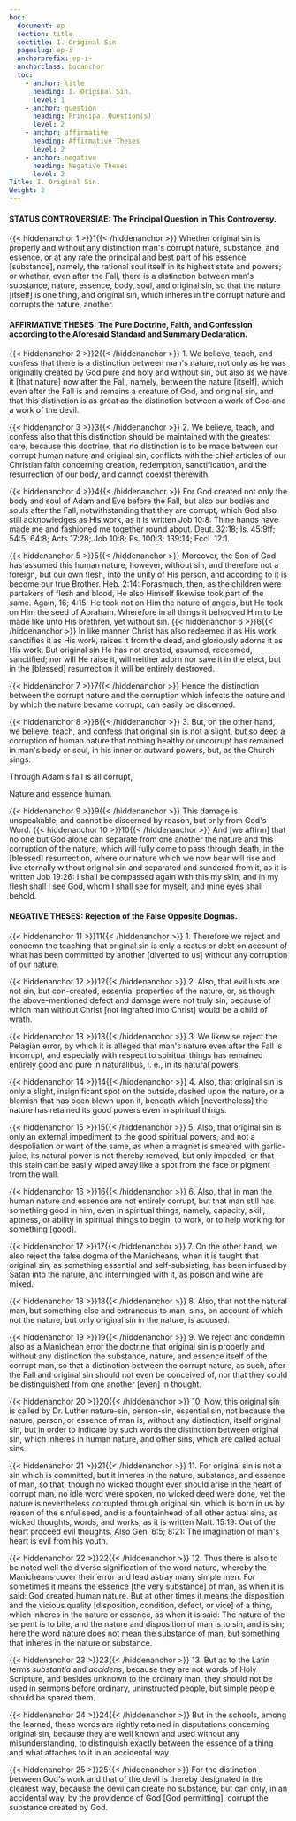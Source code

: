```yaml
---
boc:
  document: ep
  section: title
  sectitle: I. Original Sin.
  pageslug: ep-i
  anchorprefix: ep-i-
  anchorclass: bocanchor
  toc:
    - anchor: title
      heading: I. Original Sin.
      level: 1
    - anchor: question
      heading: Principal Question(s)
      level: 2
    - anchor: affirmative
      heading: Affirmative Theses
      level: 2
    - anchor: negative
      heading: Negative Theses
      level: 2
Title: I. Original Sin.
Weight: 2
---
```


#### STATUS CONTROVERSIAE: The Principal Question in This Controversy.

{{< hiddenanchor 1 >}}1{{< /hiddenanchor >}} Whether original sin is properly and without any distinction man's corrupt nature, substance, and essence, or at any rate the principal and best part of his essence [substance], namely, the rational soul itself in its highest state and powers; or whether, even after the Fall, there is a distinction between man's substance, nature, essence, body, soul, and original sin, so that the nature [itself] is one thing, and original sin, which inheres in the corrupt nature and corrupts the nature, another.


#### AFFIRMATIVE THESES: The Pure Doctrine, Faith, and Confession according to the Aforesaid Standard and Summary Declaration.

{{< hiddenanchor 2 >}}2{{< /hiddenanchor >}} 1. We believe, teach, and confess that there is a distinction between man's nature, not only as he was originally created by God pure and holy and without sin, but also as we have it [that nature] now after the Fall, namely, between the nature [itself], which even after the Fall is and remains a creature of God, and original sin, and that this distinction is as great as the distinction between a work of God and a work of the devil.

{{< hiddenanchor 3 >}}3{{< /hiddenanchor >}} 2. We believe, teach, and confess also that this distinction should be maintained with the greatest care, because this doctrine, that no distinction is to be made between our corrupt human nature and original sin, conflicts with the chief articles of our Christian faith concerning creation, redemption, sanctification, and the resurrection of our body, and cannot coexist therewith.

{{< hiddenanchor 4 >}}4{{< /hiddenanchor >}} For God created not only the body and soul of Adam and Eve before the Fall, but also our bodies and souls after the Fall, notwithstanding that they are corrupt, which God also still acknowledges as His work, as it is written Job 10:8: Thine hands have made me and fashioned me together round about. Deut. 32:18; Is. 45:9ff; 54:5; 64:8; Acts 17:28; Job 10:8; Ps. 100:3; 139:14; Eccl. 12:1.

{{< hiddenanchor 5 >}}5{{< /hiddenanchor >}} Moreover, the Son of God has assumed this human nature, however, without sin, and therefore not a foreign, but our own flesh, into the unity of His person, and according to it is become our true Brother. Heb. 2:14: Forasmuch, then, as the children were partakers of flesh and blood, He also Himself likewise took part of the same. Again, 16; 4:15: He took not on Him the nature of angels, but He took on Him the seed of Abraham. Wherefore in all things it behooved Him to be made like unto His brethren, yet without sin. {{< hiddenanchor 6 >}}6{{< /hiddenanchor >}} In like manner Christ has also redeemed it as His work, sanctifies it as His work, raises it from the dead, and gloriously adorns it as His work. But original sin He has not created, assumed, redeemed, sanctified; nor will He raise it, will neither adorn nor save it in the elect, but in the [blessed] resurrection it will be entirely destroyed.

{{< hiddenanchor 7 >}}7{{< /hiddenanchor >}} Hence the distinction between the corrupt nature and the corruption which infects the nature and by which the nature became corrupt, can easily be discerned.

{{< hiddenanchor 8 >}}8{{< /hiddenanchor >}} 3. But, on the other hand, we believe, teach, and confess that original sin is not a slight, but so deep a corruption of human nature that nothing healthy or uncorrupt has remained in man's body or soul, in his inner or outward powers, but, as the Church sings:

Through Adam's fall is all corrupt,

Nature and essence human.

{{< hiddenanchor 9 >}}9{{< /hiddenanchor >}} This damage is unspeakable, and cannot be discerned by reason, but only from God's Word. {{< hiddenanchor 10 >}}10{{< /hiddenanchor >}} And [we affirm] that no one but God alone can separate from one another the nature and this corruption of the nature, which will fully come to pass through death, in the [blessed] resurrection, where our nature which we now bear will rise and live eternally without original sin and separated and sundered from it, as it is written Job 19:26: I shall be compassed again with this my skin, and in my flesh shall I see God, whom I shall see for myself, and mine eyes shall behold.


#### NEGATIVE THESES:  Rejection of the False Opposite Dogmas.

{{< hiddenanchor 11 >}}11{{< /hiddenanchor >}} 1. Therefore we reject and condemn the teaching that original sin is only a reatus or debt on account of what has been committed by another [diverted to us] without any corruption of our nature.

{{< hiddenanchor 12 >}}12{{< /hiddenanchor >}} 2. Also, that evil lusts are not sin, but con-created, essential properties of the nature, or, as though the above-mentioned defect and damage were not truly sin, because of which man without Christ [not ingrafted into Christ] would be a child of wrath.

{{< hiddenanchor 13 >}}13{{< /hiddenanchor >}} 3. We likewise reject the Pelagian error, by which it is alleged that man's nature even after the Fall is incorrupt, and especially with respect to spiritual things has remained entirely good and pure in naturalibus, i. e., in its natural powers.

{{< hiddenanchor 14 >}}14{{< /hiddenanchor >}} 4. Also, that original sin is only a slight, insignificant spot on the outside, dashed upon the nature, or a blemish that has been blown upon it, beneath which [nevertheless] the nature has retained its good powers even in spiritual things.

{{< hiddenanchor 15 >}}15{{< /hiddenanchor >}} 5. Also, that original sin is only an external impediment to the good spiritual powers, and not a despoliation or want of the same, as when a magnet is smeared with garlic-juice, its natural power is not thereby removed, but only impeded; or that this stain can be easily wiped away like a spot from the face or pigment from the wall.

{{< hiddenanchor 16 >}}16{{< /hiddenanchor >}} 6. Also, that in man the human nature and essence are not entirely corrupt, but that man still has something good in him, even in spiritual things, namely, capacity, skill, aptness, or ability in spiritual things to begin, to work, or to help working for something [good].

{{< hiddenanchor 17 >}}17{{< /hiddenanchor >}} 7. On the other hand, we also reject the false dogma of the Manicheans, when it is taught that original sin, as something essential and self-subsisting, has been infused by Satan into the nature, and intermingled with it, as poison and wine are mixed.

{{< hiddenanchor 18 >}}18{{< /hiddenanchor >}} 8. Also, that not the natural man, but something else and extraneous to man, sins, on account of which not the nature, but only original sin in the nature, is accused.

{{< hiddenanchor 19 >}}19{{< /hiddenanchor >}} 9. We reject and condemn also as a Manichean error the doctrine that original sin is properly and without any distinction the substance, nature, and essence itself of the corrupt man, so that a distinction between the corrupt nature, as such, after the Fall and original sin should not even be conceived of, nor that they could be distinguished from one another [even] in thought.

{{< hiddenanchor 20 >}}20{{< /hiddenanchor >}} 10. Now, this original sin is called by Dr. Luther nature-sin, person-sin, essential sin, not because the nature, person, or essence of man is, without any distinction, itself original sin, but in order to indicate by such words the distinction between original sin, which inheres in human nature, and other sins, which are called actual sins.

{{< hiddenanchor 21 >}}21{{< /hiddenanchor >}} 11. For original sin is not a sin which is committed, but it inheres in the nature, substance, and essence of man, so that, though no wicked thought ever should arise in the heart of corrupt man, no idle word were spoken, no wicked deed were done, yet the nature is nevertheless corrupted through original sin, which is born in us by reason of the sinful seed, and is a fountainhead of all other actual sins, as wicked thoughts, words, and works, as it is written Matt. 15:19: Out of the heart proceed evil thoughts. Also Gen. 6:5; 8:21: The imagination of man's heart is evil from his youth.

{{< hiddenanchor 22 >}}22{{< /hiddenanchor >}} 12. Thus there is also to be noted well the diverse signification of the word nature, whereby the Manicheans cover their error and lead astray many simple men. For sometimes it means the essence [the very substance] of man, as when it is said: God created human nature. But at other times it means the disposition and the vicious quality [disposition, condition, defect, or vice] of a thing, which inheres in the nature or essence, as when it is said: The nature of the serpent is to bite, and the nature and disposition of man is to sin, and is sin; here the word nature does not mean the substance of man, but something that inheres in the nature or substance.

{{< hiddenanchor 23 >}}23{{< /hiddenanchor >}} 13. But as to the Latin terms _substantia_ and _accidens_, because they are not words of Holy Scripture, and besides unknown to the ordinary man, they should not be used in sermons before ordinary, uninstructed people, but simple people should be spared them.

{{< hiddenanchor 24 >}}24{{< /hiddenanchor >}} But in the schools, among the learned, these words are rightly retained in disputations concerning original sin, because they are well known and used without any misunderstanding, to distinguish exactly between the essence of a thing and what attaches to it in an accidental way.

{{< hiddenanchor 25 >}}25{{< /hiddenanchor >}} For the distinction between God's work and that of the devil is thereby designated in the clearest way, because the devil can create no substance, but can only, in an accidental way, by the providence of God [God permitting], corrupt the substance created by God.

&nbsp;

&nbsp;
